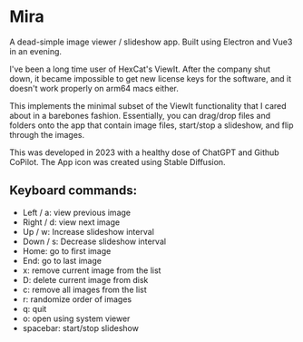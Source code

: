 # Mira

A dead-simple image viewer / slideshow app. Built using Electron and Vue3 in an evening. 

I've been a long time user of HexCat's ViewIt. After the company shut down, it became impossible to get new license keys for the software, and it doesn't work properly on arm64 macs either.

This implements the minimal subset of the ViewIt functionality that I cared about in a barebones fashion. Essentially, you can drag/drop files and folders onto the app that contain image files, start/stop a slideshow, and flip through the images.

This was developed in 2023 with a healthy dose of ChatGPT and Github CoPilot. The App icon was created using Stable Diffusion.

## Keyboard commands:

- Left / a: view previous image
- Right / d: view next image
- Up / w: Increase slideshow interval
- Down / s: Decrease slideshow interval
- Home: go to first image
- End: go to last image
- x: remove current image from the list
- D: delete current image from disk
- c: remove all images from the list
- r: randomize order of images
- q: quit
- o: open using system viewer
- spacebar: start/stop slideshow


